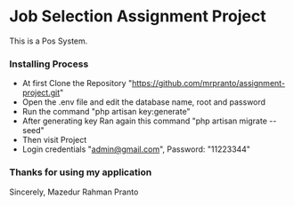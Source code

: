 
# Job Selection Assignment Project 
This is a Pos System.

### Installing Process 
 
 - At first Clone the Repository "https://github.com/mrpranto/assignment-project.git"
 - Open the .env file and edit the database name, root and password
 - Run the command "php artisan key:generate"
 - After generating key Ran again this command "php artisan migrate --seed"
 - Then visit Project
 - Login credentials "admin@gmail.com", Password: "11223344"


### Thanks for using my application
Sincerely,
Mazedur Rahman Pranto

